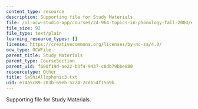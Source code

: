 ```yaml
---
content_type: resource
description: Supporting file for Study Materials.
file: /ol-ocw-studio-app/courses/24-964-topics-in-phonology-fall-2004/e74a5c89203b69eb52242cdb54f1569b_SaShiAllophonic3.txt
file_size: 92
file_type: text/plain
learning_resource_types: []
license: https://creativecommons.org/licenses/by-nc-sa/4.0/
ocw_type: OCWFile
parent_title: Study Materials
parent_type: CourseSection
parent_uid: f600f19d-ae22-b3f4-9437-c8db79bbe880
resourcetype: Other
title: SaShiAllophonic3.txt
uid: e74a5c89-203b-69eb-5224-2cdb54f1569b
---
```

Supporting file for Study Materials.